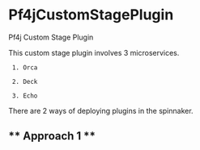 # Pf4jCustomStagePlugin
Pf4j Custom Stage Plugin

This custom stage plugin involves 3 microservices.

     1. Orca
    
     2. Deck
     
     3. Echo

There are 2 ways of deploying plugins in the spinnaker.

## ** Approach 1 **
